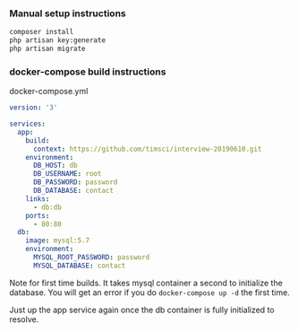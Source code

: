 ### Manual setup instructions

```bash
composer install
php artisan key:generate
php artisan migrate
```

### docker-compose build instructions

docker-compose.yml
```yaml
version: '3'

services:
  app:
    build:
      context: https://github.com/timsci/interview-20190610.git
    environment:
      DB_HOST: db
      DB_USERNAME: root
      DB_PASSWORD: password
      DB_DATABASE: contact
    links:
      - db:db
    ports:
      - 80:80
  db:
    image: mysql:5.7
    environment:
      MYSQL_ROOT_PASSWORD: password
      MYSQL_DATABASE: contact
```

Note for first time builds. It takes mysql container a second to initialize the database. You will get an error if you do `docker-compose up -d` the first time.

Just up the app service again once the db container is fully initialized to resolve.
